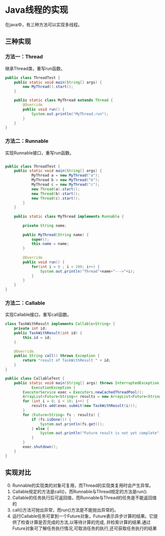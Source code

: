 # Java线程的实现
在java中，有三种方法可以实现多线程。

## 三种实现
### 方法一：Thread
继承Thread类，重写run函数。
```java
public class ThreadTest {
    public static void main(String[] args) {
        new MyThread().start();
    }

    public static class MyThread extends Thread {
        @Override
        public void run() {
            System.out.println("MyThread.run");
        }
    }
}
```
### 方法二：Runnable
实现Runnable接口，重写run函数。
```java

public class ThreadTest {
    public static void main(String[] args) {
            MyThread a = new MyThread("a");
            MyThread b = new MyThread("b");
            MyThread c = new MyThread("c");
            new Thread(a).start();
            new Thread(b).start();
            new Thread(c).start();
        }
    }
    
    public static class MyThread implements Runnable {
        
        private String name;
        
        public MyThread(String name) {
            super();
            this.name = name;
        }
        
        @Override
        public void run() {
            for(int i = 0 ; i < 200; i++) {
                System.out.println("Thread"+name+"--->"+i);
            }    
        }
    }
}
```
### 方法二：Callable
实现Callable接口，重写call函数。
```java
class TaskWithResult implements Callable<String> {
	private int id;
    public TaskWithResult(int id) {
		this.id = id;
	}
	
    @Override
    public String call() throws Exception {
        return "result of TaskWithResult " + id;
    }
}

public class CallableTest {
	public static void main(String[] args) throws InterruptedException,
			ExecutionException {
		ExecutorService exec = Executors.newCachedThreadPool();
		ArrayList<Future<String>> results = new ArrayList<Future<String>>();	//Future 相当于是用来存放Executor执行的结果的一种容器
		for (int i = 0; i < 10; i++) {
			results.add(exec.submit(new TaskWithResult(i)));
		}
		for (Future<String> fs : results) {
			if (fs.isDone()) {
				System.out.println(fs.get());
			} else {
				System.out.println("Future result is not yet complete");
			}
		}
		exec.shutdown();
	}
}
```

## 实现对比
0. Runnable的实现类的对象可复用，而Thread的实现类复用时会产生异常。
1. Callable规定的方法是call()，而Runnable与Thread规定的方法是run(). 
2. Callable的任务执行后可返回值，而Runnable与Thread的任务是不能返回值的
3. call()方法可抛出异常，而run()方法是不能抛出异常的。 
4. 运行Callable任务可拿到一个Future对象，Future表示异步计算的结果。它提供了检查计算是否完成的方法,以等待计算的完成,
并检索计算的结果.通过Future对象可了解任务执行情况,可取消任务的执行,还可获取任务执行的结果
